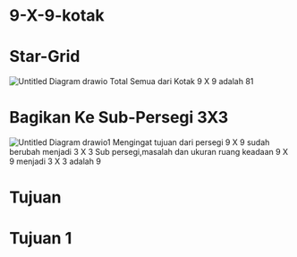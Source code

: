 # 9-X-9-kotak
# Star-Grid

![Untitled Diagram drawio](https://user-images.githubusercontent.com/92144487/136524741-8ba9a735-7dc4-436d-bc90-34a7b96a3f2e.png)
Total Semua dari Kotak 9 X 9 adalah 81

# Bagikan Ke Sub-Persegi 3X3

![Untitled Diagram drawio1](https://user-images.githubusercontent.com/92144487/136525499-f5f7558d-ce89-4ffb-98f9-de8fbd7a9c8e.png)
 Mengingat tujuan dari persegi 9 X 9 sudah berubah menjadi 3 X 3 Sub persegi,masalah dan ukuran ruang keadaan 9 X 9 menjadi 3 X 3 adalah 9
 
 # Tujuan
 # Tujuan 1

